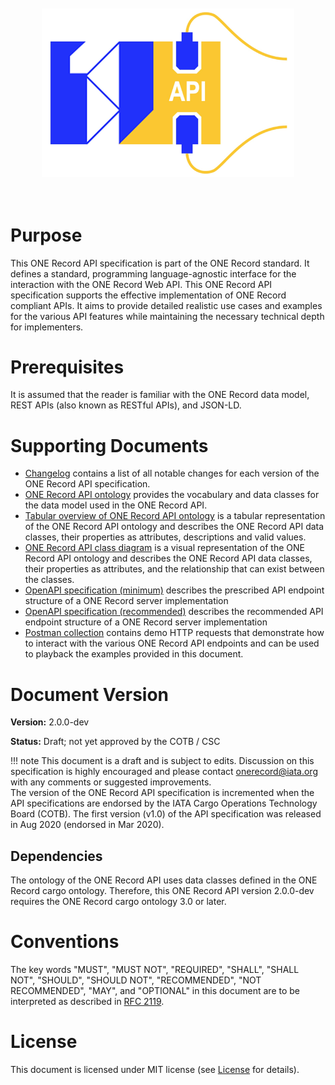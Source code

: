 <img src="./img/ONE-Record_API-Logo.png" style="scale: 80%">

# Purpose

This ONE Record API specification is part of the ONE Record standard.
It defines a standard, programming language-agnostic interface for the interaction with the ONE Record Web API.
This ONE Record API specification supports the effective implementation of ONE Record compliant APIs.
It aims to provide detailed realistic use cases and examples for the various API features while maintaining the necessary technical depth for implementers.

# Prerequisites

It is assumed that the reader is familiar with the ONE Record data model, REST APIs (also known as RESTful APIs), and JSON-LD.

# Supporting Documents

- [Changelog](changelog.md) contains a list of all notable changes for each version of the ONE Record API specification.
- [ONE Record API ontology](assets/ONE-Record-API-Ontology.ttl) provides the vocabulary and data classes for the data model used in the ONE Record API.
- [Tabular overview of ONE Record API ontology](assets/ONE-Record-API-Ontology.csv) is a tabular representation of the ONE Record API ontology and describes the ONE Record API data classes, their properties as attributes, descriptions and valid values.
- [ONE Record API class diagram](assets/ONE-Record-API-Class-Diagram.md) is a visual representation of the ONE Record API ontology and describes the ONE Record API data classes, their properties as attributes, and the relationship that can exist between the classes.
- [OpenAPI specification (minimum)](assets/ONE-Record-API-OpenAPI.yaml) describes the prescribed API endpoint structure of a ONE Record server implementation
- [OpenAPI specification (recommended)](assets/ONE-Record-API-OpenAPI.recommended.yaml) describes the recommended API endpoint structure of a ONE Record server implementation
- [Postman collection]() contains demo HTTP requests that demonstrate how to interact with the various ONE Record API endpoints and can be used to playback the examples provided in this document.

# Document Version

**Version:** 2.0.0-dev 

**Status:** Draft; not yet approved by the COTB / CSC

!!! note
    This document is a draft and is subject to edits. 
    Discussion on this specification is highly encouraged and please contact [onerecord@iata.org](mailto:onerecord@iata.org) with any comments or suggested improvements.<br/>
    The version of the ONE Record API specification is incremented when the API specifications are endorsed by the IATA Cargo Operations Technology Board (COTB). The first version (v1.0) of the API specification was released in Aug 2020 (endorsed in Mar 2020).

## Dependencies

The ontology of the ONE Record API uses data classes defined in the ONE Record cargo ontology. 
Therefore, this ONE Record API version 2.0.0-dev requires the ONE Record cargo ontology 3.0 or later.

# Conventions

The key words "MUST", "MUST NOT", "REQUIRED", "SHALL", "SHALL NOT", "SHOULD", "SHOULD NOT", "RECOMMENDED", "NOT RECOMMENDED", "MAY", and "OPTIONAL" in this document are to be interpreted as described in [RFC 2119](https://www.rfc-editor.org/rfc/rfc2119).

# License

This document is licensed under MIT license (see [License](license.md) for details).
